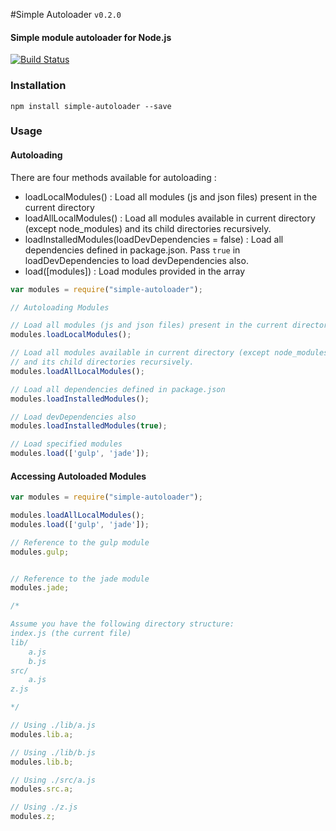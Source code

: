 #Simple Autoloader `v0.2.0`

#### Simple module autoloader for Node.js
[![Build Status](https://travis-ci.org/CurosMJ/simple-autoloader.svg?branch=master)](https://travis-ci.org/CurosMJ/simple-autoloader)

### Installation
`npm install simple-autoloader --save`

### Usage

#### Autoloading
There are four methods available for autoloading :
- loadLocalModules() : Load all modules (js and json files) present in the current directory
- loadAllLocalModules() : Load all modules available in current directory (except node_modules) and its child directories recursively.
- loadInstalledModules(loadDevDependencies = false) : Load all dependencies defined in package.json. Pass `true` in loadDevDependencies to load devDependencies also.
- load([modules]) : Load modules provided in the array

```js
var modules = require("simple-autoloader");

// Autoloading Modules

// Load all modules (js and json files) present in the current directory
modules.loadLocalModules();

// Load all modules available in current directory (except node_modules)
// and its child directories recursively.
modules.loadAllLocalModules();

// Load all dependencies defined in package.json
modules.loadInstalledModules();

// Load devDependencies also
modules.loadInstalledModules(true);

// Load specified modules
modules.load(['gulp', 'jade']);

```

#### Accessing Autoloaded Modules

```js
var modules = require("simple-autoloader");

modules.loadAllLocalModules();
modules.load(['gulp', 'jade']);

// Reference to the gulp module
modules.gulp;


// Reference to the jade module
modules.jade;

/*

Assume you have the following directory structure:
index.js (the current file)
lib/
    a.js
    b.js
src/
    a.js
z.js

*/

// Using ./lib/a.js
modules.lib.a;

// Using ./lib/b.js
modules.lib.b;

// Using ./src/a.js
modules.src.a;

// Using ./z.js
modules.z;
```


